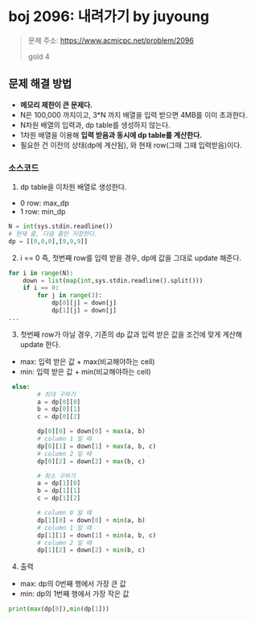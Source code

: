 # boj 2096: 내려가기 by juyoung
> 문제 주소: https://www.acmicpc.net/problem/2096
> 
> gold 4

## 문제 해결 방법
- __메모리 제한이 큰 문제다.__
- N은 100,000 까지이고, 3*N 까지 배열을 입력 받으면 4MB를 이미 초과한다.
- N차원 배열의 입력과, dp table를 생성하지 않는다.  
- 1차원 배열을 이용해 __입력 받음과 동시에 dp table를 계산한다.__
- 필요한 건 이전의 상태(dp에 계산됨), 와 현재 row(그때 그때 입력받음)이다.
### 소스코드
1. dp table을 이차원 배열로 생성한다. 
- 0 row: max_dp 
- 1 row: min_dp
```python
N = int(sys.stdin.readline())
# 현재 줄, 다음 줄만 저장한다.
dp = [[0,0,0],[9,9,9]]
```
2. i == 0 즉, 첫번째 row를 입력 받을 경우, dp에 값을 그대로 update 해준다.
```python
for i in range(N):
    down = list(map(int,sys.stdin.readline().split()))
    if i == 0:
        for j in range(3):
            dp[0][j] = down[j]
            dp[1][j] = down[j]
...
```
3. 첫번째 row가 아닐 경우, 기존의 dp 값과 입력 받은 값을 조건에 맞게 계산해 update 한다.
- max: 입력 받은 값 + max(비교해야하는 cell)
- min: 입력 받은 값 + min(비교해야하는 cell)
```python
 else:
        # 최대 구하기
        a = dp[0][0]
        b = dp[0][1]
        c = dp[0][2]

        dp[0][0] = down[0] + max(a, b)
        # column 1 일 때
        dp[0][1] = down[1] + max(a, b, c)
        # column 2 일 때
        dp[0][2] = down[2] + max(b, c)

        # 최소 구하기
        a = dp[1][0]
        b = dp[1][1]
        c = dp[1][2]

        # column 0 일 때
        dp[1][0] = down[0] + min(a, b)
        # column 1 일 때
        dp[1][1] = down[1] + min(a, b, c)
        # column 2 일 때
        dp[1][2] = down[2] + min(b, c)

```
4. 출력
- max: dp의 0번째 행에서 가장 큰 값
- min: dp의 1번째 행에서 가장 작은 값
```python
print(max(dp[0]),min(dp[1]))
```